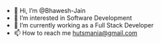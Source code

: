 - 👋 Hi, I’m @Bhawesh-Jain
- 👀 I’m interested in Software Development
- 🌱 I’m currently working as a Full Stack Developer
- 📫 How to reach me hutsmania@gmail.com

<!---
Bhawesh-Jain/Bhawesh-Jain is a ✨ special ✨ repository because its `README.md` (this file) appears on your GitHub profile.
You can click the Preview link to take a look at your changes.
--->
